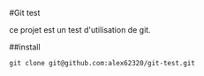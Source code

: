 #Git test

ce projet est un test d'utilisation de git.

##install 

    git clone git@github.com:alex62320/git-test.git
